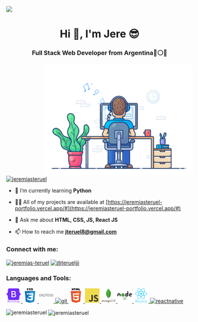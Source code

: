 <img src="https://drive.google.com/file/d/1YwgQrc9kbqfPNRqkDflw_uG9LlLu5Fib/view?usp=drive_link">
<h1 align="center">Hi 👋, I'm Jere 😎</h1>
<h3 align="center">Full Stack Web Developer from Argentina🔵⚪🔵</h3>
<img align="right" alt="Coding" width="400" src="https://github.com/SupianIDz/SupianIDz/blob/main/coding.gif?raw=true" />

<p align="left"> <a href="https://github.com/ryo-ma/github-profile-trophy"><img src="https://github-profile-trophy.vercel.app/?username=jeremiasteruel" alt="jeremiasteruel" /></a> </p>

- 🌱 I’m currently learning **Python**

- 👨‍💻 All of my projects are available at [https://jeremiasteruel-portfolio.vercel.app/#](https://jeremiasteruel-portfolio.vercel.app/#)

- 💬 Ask me about **HTML, CSS, JS, React JS**

- 📫 How to reach me **jteruel8@gmail.com**

<h3 align="left">Connect with me:</h3>
<p align="left">
<a href="https://linkedin.com/in/jeremias-teruel" target="blank"><img align="center" src="https://raw.githubusercontent.com/rahuldkjain/github-profile-readme-generator/master/src/images/icons/Social/linked-in-alt.svg" alt="jeremias-teruel" height="30" width="40" /></a>
<a href="https://instagram.com/@terueljjj" target="blank"><img align="center" src="https://raw.githubusercontent.com/rahuldkjain/github-profile-readme-generator/master/src/images/icons/Social/instagram.svg" alt="@terueljjj" height="30" width="40" /></a>
</p>

<h3 align="left">Languages and Tools:</h3>
<p align="left"> <a href="https://getbootstrap.com" target="_blank" rel="noreferrer"> <img src="https://raw.githubusercontent.com/devicons/devicon/master/icons/bootstrap/bootstrap-plain-wordmark.svg" alt="bootstrap" width="40" height="40"/> </a> <a href="https://www.w3schools.com/css/" target="_blank" rel="noreferrer"> <img src="https://raw.githubusercontent.com/devicons/devicon/master/icons/css3/css3-original-wordmark.svg" alt="css3" width="40" height="40"/> </a> <a href="https://expressjs.com" target="_blank" rel="noreferrer"> <img src="https://raw.githubusercontent.com/devicons/devicon/master/icons/express/express-original-wordmark.svg" alt="express" width="40" height="40"/> </a> <a href="https://git-scm.com/" target="_blank" rel="noreferrer"> <img src="https://www.vectorlogo.zone/logos/git-scm/git-scm-icon.svg" alt="git" width="40" height="40"/> </a> <a href="https://www.w3.org/html/" target="_blank" rel="noreferrer"> <img src="https://raw.githubusercontent.com/devicons/devicon/master/icons/html5/html5-original-wordmark.svg" alt="html5" width="40" height="40"/> </a> <a href="https://developer.mozilla.org/en-US/docs/Web/JavaScript" target="_blank" rel="noreferrer"> <img src="https://raw.githubusercontent.com/devicons/devicon/master/icons/javascript/javascript-original.svg" alt="javascript" width="40" height="40"/> </a> <a href="https://www.mongodb.com/" target="_blank" rel="noreferrer"> <img src="https://raw.githubusercontent.com/devicons/devicon/master/icons/mongodb/mongodb-original-wordmark.svg" alt="mongodb" width="40" height="40"/> </a> <a href="https://nodejs.org" target="_blank" rel="noreferrer"> <img src="https://raw.githubusercontent.com/devicons/devicon/master/icons/nodejs/nodejs-original-wordmark.svg" alt="nodejs" width="40" height="40"/> </a> <a href="https://reactjs.org/" target="_blank" rel="noreferrer"> <img src="https://raw.githubusercontent.com/devicons/devicon/master/icons/react/react-original-wordmark.svg" alt="react" width="40" height="40"/> </a> <a href="https://reactnative.dev/" target="_blank" rel="noreferrer"> <img src="https://reactnative.dev/img/header_logo.svg" alt="reactnative" width="40" height="40"/> </a> </p>

<p><img align="left" src="https://github-readme-stats.vercel.app/api/top-langs?username=jeremiasteruel&show_icons=true&locale=en&layout=compact" alt="jeremiasteruel" /></p>

<p>&nbsp;<img align="center" src="https://github-readme-stats.vercel.app/api?username=jeremiasteruel&show_icons=true&locale=en" alt="jeremiasteruel" /></p>
